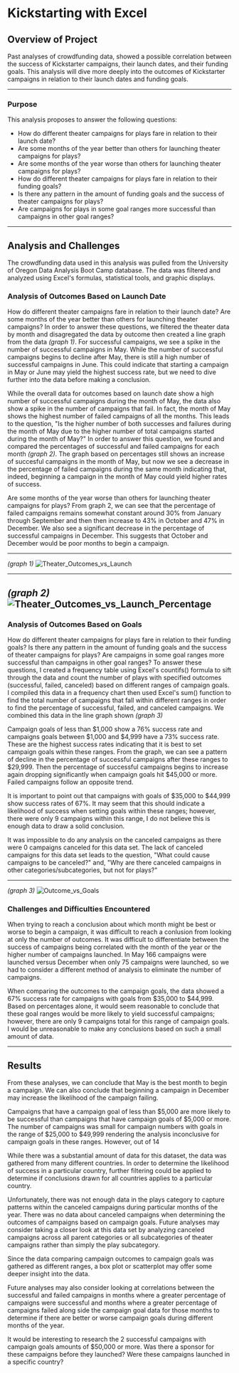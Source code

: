 # Kickstarting with Excel

## Overview of Project
Past analyses of crowdfunding data, showed a possible correlation between the success of Kickstarter campaigns, their launch dates, and their funding goals. This analysis will dive more deeply into the outcomes of Kickstarter campaigns in relation to their launch dates and funding goals.

---
### Purpose
This analysis proposes to answer the following questions:
* How do different theater campaigns for plays fare in relation to their launch date?
* Are some months of the year better than others for launching theater campaigns for plays?
* Are some months of the year worse than others for launching theater campaigns for plays?
* How do different theater campaigns for plays fare in relation to their funding goals?
* Is there any pattern in the amount of funding goals and the success of theater campaigns for plays? 
* Are campaigns for plays in some goal ranges more successful than campaigns in other goal ranges?

---
## Analysis and Challenges
The crowdfunding data used in this analysis was pulled from the University of Oregon Data Analysis Boot Camp database. The data was filtered and analyzed using Excel's formulas, statistical tools, and graphic displays. 


### Analysis of Outcomes Based on Launch Date
How do different theater campaigns fare in relation to their launch date? Are some months of the year better than others for launching theater campaigns? In order to answer these questions, we filtered the theater data by month and disagregated the data by outcome then created a line graph from the data *(graph 1)*. For successful campaigns, we see a spike in the number of successful campaigns in May. While the number of successful campaigns begins to decline after May, there is still a high number of successful campaigns in June. This could indicate that starting a campaign in May or June may yield the highest success rate, but we need to dive further into the data before making a conclusion.

While the overall data for outcomes based on launch date show a high number of successful campaigns during the month of May, the data also show a spike in the number of campaigns that fail. In fact, the month of May shows the highest number of failed campaigns of all the months. This leads to the question, "Is the higher number of both successes and failures during the month of May due to the higher number of total campaigns started during the month of May?" In order to answer this question, we found and compared the percentages of successful and failed campaigns for each month *(graph 2)*. The graph based on percentages still shows an increase of succesful campaigns in the month of May, but now we see a decrease in the percentage of failed campaigns during the same month indicating that, indeed, beginning a campaign in the month of May could yield higher rates of success. 

Are some months of the year worse than others for launching theater campaigns for plays? From graph 2, we can see that the percentage of failed campaigns remains somewhat constant around 30% from January through September and then then increase to 43% in October and 47% in December. We also see a significant decrease in the percentage of successful campaigns in December. This suggests that October and December would be poor months to begin a campaign.

---
*(graph 1)*
![Theater_Outcomes_vs_Launch](https://github.com/jisellejones/kickstarter-analysis_JJones/blob/main/Theater_Outcomes_vs_Launch.png)

---
*(graph 2)*
![Theater_Outcomes_vs_Launch_Percentage](https://github.com/jisellejones/kickstarter-analysis_JJones/blob/main/Theater_Outcomes_vs_Launch_percentage.png)
---
### Analysis of Outcomes Based on Goals
How do different theater campaigns for plays fare in relation to their funding goals? Is there any pattern in the amount of funding goals and the success of theater campaigns for plays? Are campaigns in some goal ranges more successful than campaigns in other goal ranges? To answer these questions, I created a frequency table using Excel's countifs() formula to sift through the data and count the number of plays with specified outcomes (successful, failed, canceled) based on different ranges of campaign goals. I compiled this data in a frequency chart then used Excel's sum() function to find the total number of campaigns that fall within different ranges in order to find the percentage of successful, failed, and canceled campaigns. We combined this data in the line graph shown *(graph 3)*

Campaign goals of less than $1,000 show a 76% success rate and campaigns goals between $1,000 and $4,999 have a 73% success rate. These are the highest success rates indicating that it is best to set campaign goals within these ranges. From the graph, we can see a pattern of decline in the percentage of successful campaigns after these ranges to $29,999. Then the percentage of successful campaigns begins to increase again dropping significantly when campaign goals hit $45,000 or more. Failed campaigns follow an opposite trend. 

It is important to point out that campaigns with goals of $35,000 to $44,999 show success rates of 67%. It may seem that this should indicate a likelihood of success when setting goals within these ranges; however, there were only 9 campaigns within this range, I do not believe this is enough data to draw a solid conclusion.

It was impossible to do any analysis on the canceled campaigns as there were 0 campaigns canceled for this data set. The lack of canceled campaigns for this data set leads to the question, "What could cause campaigns to be canceled?" and, "Why are there canceled campaigns in other categories/subcategories, but not for plays?"

---
*(graph 3)*
![Outcome_vs_Goals](https://github.com/jisellejones/kickstarter-analysis_JJones/blob/main/Outcomes_vs_Goals.png)


### Challenges and Difficulties Encountered
When trying to reach a conclusion about which month might be best or worse to begin a campaign, it was difficult to reach a conlusion from looking at only the number of outcomes. It was difficult to differentiate between the success of campaigns being correlated with the month of the year or the higher number of campaigns launched. In May 166 campaigns were launched versus December when only 75 campaigns were launched, so we had to consider a different method of analysis to eliminate the number of campaigns.

When comparing the outcomes to the campaign goals, the data showed a 67% success rate for campaigns with goals from $35,000 to $44,999. Based on percentages alone, it would seem reasonable to conclude that these goal ranges would be more likely to yield successful campaigns; however, there are only 9 campaigns total for this range of campaign goals. I would be unreasonable to make any conclusions based on such a small amount of data. 

---
## Results
From these analyses, we can conclude that May is the best month to begin a campaign. We can also conclude that beginning a campaign in December may increase the likelihood of the campaign failing.

Campaigns that have a campaign goal of less than $5,000 are more likely to be successful than campaigns that have campaign goals of $5,000 or more. The number of campaigns was small for campaign numbers with goals in the range of $25,000 to $49,999 rendering the analysis inconclusive for campaign goals in these ranges. However, out of 14 

While there was a substantial amount of data for this dataset, the data was gathered from many different countries. In order to determine the likelihood of success in a particular country, further filtering could be applied to determine if conclusions drawn for all countries applies to a particular country. 

Unfortunately, there was not enough data in the plays category to capture patterns within the canceled campaigns during particular months of the year. There was no data about canceled campaigns when determining the outcomes of campaigns based on campaign goals. Future analyses may consider taking a closer look at this data set by analyzing canceled campaigns across all parent categories or all subcategories of theater campaigns rather than simply the play subcategory.

Since the data comparing campaign outcomes to campaign goals was gathered as different ranges, a box plot or scatterplot may offer some deeper insight into the data.

Future analyses may also consider looking at correlations between the successful and failed campaigns in months where a greater percentage of campaigns were successful and months where a greater percentage of campaigns failed along side the campaign goal data for those months to determine if there are better or worse campaign goals during different months of the year.

It would be interesting to research the 2 successful campaigns with campaign goals amounts of $50,000 or more. Was there a sponsor for these campaigns before they launched? Were these campaigns launched in a specific country?
